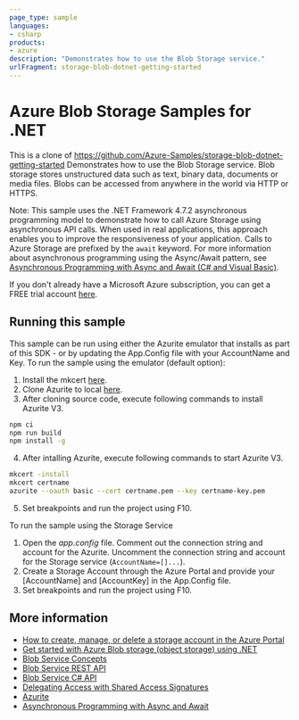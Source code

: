 ```yaml
---
page_type: sample
languages:
- csharp
products:
- azure
description: "Demonstrates how to use the Blob Storage service."
urlFragment: storage-blob-dotnet-getting-started
---
```


# Azure Blob Storage Samples for .NET
This is a clone of https://github.com/Azure-Samples/storage-blob-dotnet-getting-started
Demonstrates how to use the Blob Storage service.
Blob storage stores unstructured data such as text, binary data, documents or media files.
Blobs can be accessed from anywhere in the world via HTTP or HTTPS.

Note: This sample uses the .NET Framework 4.7.2 asynchronous programming model to demonstrate how to call Azure Storage using asynchronous API calls. When used in real applications, this approach enables you to improve the
responsiveness of your application. Calls to Azure Storage are prefixed by the `await` keyword. For more information about asynchronous programming using the Async/Await pattern, see [Asynchronous Programming with Async and Await (C# and Visual Basic)](https://msdn.microsoft.com/library/hh191443.aspx).

If you don't already have a Microsoft Azure subscription, you can
get a FREE trial account [here](http://go.microsoft.com/fwlink/?LinkId=330212).

## Running this sample

This sample can be run using either the Azurite emulator that installs as part of this SDK - or by
updating the App.Config file with your AccountName and Key.
To run the sample using the emulator (default option):

1. Install the mkcert [here](https://github.com/FiloSottile/mkcert#installation).
2. Clone Azurite to local [here](https://github.com/Azure/Azurite).
3. After cloning source code, execute following commands to install Azurite V3.
```bash
npm ci
npm run build
npm install -g
```
4. After intalling Azurite, execute following commands to start Azurite V3.
```bash
mkcert -install
mkcert certname
azurite --oauth basic --cert certname.pem --key certname-key.pem
```
5. Set breakpoints and run the project using F10.

To run the sample using the Storage Service

1. Open the *app.config* file. Comment out the connection string and account for the Azurite. Uncomment the connection string and account for the Storage service (`AccountName=[]...`).
2. Create a Storage Account through the Azure Portal and provide your [AccountName] and [AccountKey] in the App.Config file.
3. Set breakpoints and run the project using F10.

## More information
- [How to create, manage, or delete a storage account in the Azure Portal](https://azure.microsoft.com/en-us/documentation/articles/storage-create-storage-account/)
- [Get started with Azure Blob storage (object storage) using .NET](https://azure.microsoft.com/documentation/articles/storage-dotnet-how-to-use-blobs/)
- [Blob Service Concepts](http://msdn.microsoft.com/en-us/library/dd179376.aspx)
- [Blob Service REST API](http://msdn.microsoft.com/en-us/library/dd135733.aspx)
- [Blob Service C# API](http://go.microsoft.com/fwlink/?LinkID=398944)
- [Delegating Access with Shared Access Signatures](http://azure.microsoft.com/en-us/documentation/articles/storage-dotnet-shared-access-signature-part-1/)
- [Azurite](https://github.com/Azure/Azurite)
- [Asynchronous Programming with Async and Await](http://msdn.microsoft.com/en-us/library/hh191443.aspx)

